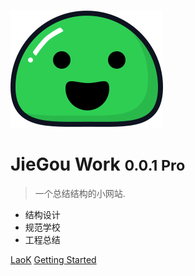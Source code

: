 ![logo](_media/icon.svg)

# JieGou Work <small>0.0.1 Pro</small>

> 一个总结结构的小网站.

* 结构设计
* 规范学校
* 工程总结

[LaoK](https://laok.pw)
[Getting Started](#jiegouwork)

